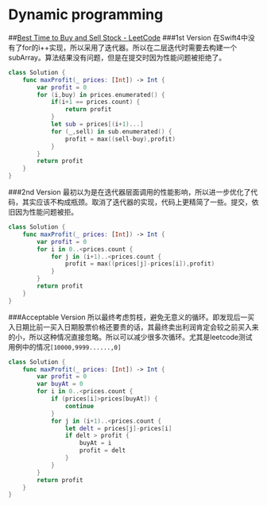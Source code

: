 # Dynamic programming
##[Best Time to Buy and Sell Stock - LeetCode](https://leetcode.com/problems/best-time-to-buy-and-sell-stock/description/)
###1st Version
在Swift4中没有了for的i++实现，所以采用了迭代器。所以在二层迭代时需要去构建一个subArray。算法结果没有问题，但是在提交时因为性能问题被拒绝了。
```swift
class Solution {
	func maxProfit(_ prices: [Int]) -> Int {
		var profit = 0
		for (i,buy) in prices.enumerated() {
			if(i+1 == prices.count) {
				return profit
			}			
			let sub = prices[(i+1)...]
			for (_,sell) in sub.enumerated() {
				profit = max((sell-buy),profit)
			}
		}
		return profit
	}
}
```

###2nd Version
最初以为是在迭代器层面调用的性能影响，所以进一步优化了代码，其实应该不构成瓶颈。取消了迭代器的实现，代码上更精简了一些。提交，依旧因为性能问题被拒。
```swift
class Solution {
	func maxProfit(_ prices: [Int]) -> Int {
		var profit = 0
		for i in 0..<prices.count {
			for j in (i+1)..<prices.count {
				profit = max((prices[j]-prices[i]),profit)
			}			
		}
		return profit
	}
}
```


###Acceptable Version
所以最终考虑剪枝，避免无意义的循环。即发现后一买入日期比前一买入日期股票价格还要贵的话，其最终卖出利润肯定会较之前买入来的小，所以这种情况直接忽略。所以可以减少很多次循环。尤其是leetcode测试用例中的情况`[10000,9999......,0]`
```swift
class Solution {
	func maxProfit(_ prices: [Int]) -> Int {
		var profit = 0
		var buyAt = 0
		for i in 0..<prices.count {
			if (prices[i]>prices[buyAt]) {
				continue
			}
			for j in (i+1)..<prices.count {
				let delt = prices[j]-prices[i]
				if delt > profit {
					buyAt = i
					profit = delt
				}
			}
		}
		return profit
	}
}
```